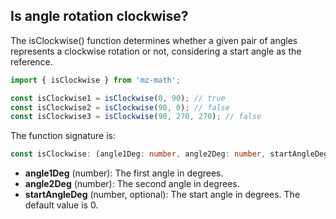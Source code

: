 ## Is angle rotation clockwise?

The isClockwise() function determines whether a given pair of angles represents a clockwise rotation or not, considering a start angle as the reference.

```js
import { isClockwise } from 'mz-math';

const isClockwise1 = isClockwise(0, 90); // true
const isClockwise2 = isClockwise(90, 0); // false
const isClockwise3 = isClockwise(90, 270, 270); // false
```

The function signature is:

```ts
const isClockwise: (angle1Deg: number, angle2Deg: number, startAngleDeg?: number) => boolean;
```

- **angle1Deg** (number): The first angle in degrees.
- **angle2Deg** (number): The second angle in degrees.
- **startAngleDeg** (number, optional): The start angle in degrees. The default value is 0.

